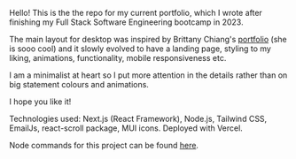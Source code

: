 Hello!
This is the the repo for my current portfolio, which I wrote after finishing my Full Stack Software Engineering bootcamp in 2023. 

The main layout for desktop was inspired by Brittany Chiang's [portfolio](https://brittanychiang.com/) (she is sooo cool) and it slowly evolved to have a landing page, styling to my liking, animations, functionality, mobile responsiveness etc. 

I am a minimalist at heart so I put more attention in the details rather than on big statement colours and animations. 

I hope you like it!

Technologies used:
Next.js (React Framework), Node.js, Tailwind CSS, EmailJs, react-scroll package, MUI icons. 
Deployed with Vercel. 

Node commands for this project can be found [here](https://nextjs.org/docs/pages/api-reference/next-cli).
